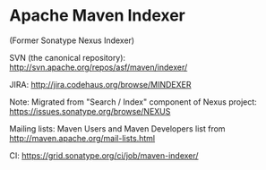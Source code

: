 Apache Maven Indexer
====================

(Former Sonatype Nexus Indexer)


SVN (the canonical repository):
http://svn.apache.org/repos/asf/maven/indexer/

JIRA:
http://jira.codehaus.org/browse/MINDEXER

Note: Migrated from "Search / Index" component of Nexus project:
https://issues.sonatype.org/browse/NEXUS

Mailing lists: Maven Users and Maven Developers list from
http://maven.apache.org/mail-lists.html

CI:
https://grid.sonatype.org/ci/job/maven-indexer/